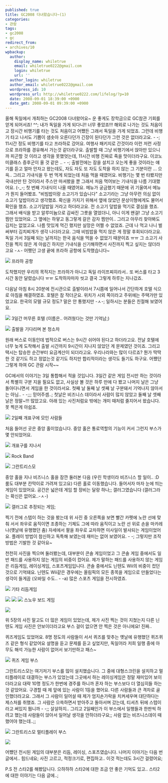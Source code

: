 ```yaml
---
published: true
title: GC2008 다녀왔습니다~(1)
categories:
- 관람
tags:
- gc2008
- gc
redirect_from:
- archives/10
wpbackup:
  author:
    display_name: whiletrue
    email: whiletrue0222@gmail.com
    login: whiletrue
    url: ''
  author_login: whiletrue
  author_email: whiletrue0222@gmail.com
  wordpress_id: 10
  wordpress_url: http://whiletrue0222.com/lifelog/?p=10
  date: 2008-09-01 18:39:00 +0900
  date_gmt: 2008-09-01 09:39:00 +0900
---
```


올해 독일에서 개최하는 GC2008 다녀왔어요~
운 좋게도 장학금으로 GC참관 기회를 얻게 되어서죠! ^^;
내가 독일을 가게 되다니!! 너무 좋았죠!!!
해외로 나가는 것도 처음이고 장시간 비행기를 타는 것도 처음이고 어쨌든 그래서 독일을 가게 되었죠.
그런데 비행기 타고 나서도 기쁨이 샘솟아 오른다던가 긴장이 된다던가 그런 것은 없더라고요. - -;
11시간 정도 비행기를 타고 프라하로 갔어요. 여행사 패키지로 간것이라 이런 저런 사정으로 프라하를 경유해서 가는것 같더라구요.
출발할 때 그냥 비행기에서 앉아만 있으니까 피곤할 것 이라고 생각을 못했엇는데, 11시간 비행 진짜로 죽을 맛이더라구요.
이코노미클래스 증후군이 올 것 같은 .. - -;
출발전에는 잠을 설치고 오는게 좋을 것이라는 얘기를 듣고 얼마 안자고 왔는데도, 자도 자도 또 자도 도착을 하지 않는 그 기분이란 ...
으윽..
그리고 기내식을 두 번 먹게 되었는데 처음 먹을 때였어요.
비행기는 몇 번 타봤지만 국내선만 탄 것이라서 주스만 마셔봤을 뿐 그래서 처음 먹어보는 기내식을 나름 기대했어요. (-_-;
첫 번째 기내식이 나올 때였어요.
메뉴가 궁금했기 때문에 귀 기울여서 메뉴가 뭔지 들어봤죠.
"비빔밥이랑 소고기가 있습니다"
소고기라는 그냥 아무런 의심 없이 소고기 덮밥이라고 생각했죠.
확신을 가지기 위해서 옆에 앉았던 문상이형에게도 물어서 확인을 했죠. 소고기덮밥일 거라고 하더라고요.
전 소고기 덮밥을 먹기로 결심을 했죠. 그래서 배식을 받고 알루미늄으로 감싸진 그릇을 열었더니, 아니 이게 왠걸! 그냥 소고기 찜만
있었어요.
그 옆에는 하얗고 동그랗게 갈은 감자 찜만이.. 그리고 아무리 찾아봐도 김치는 없었고요.
나름 맛있게 먹긴 했지만 실망은 어쩔 수 없었죠. 근데 나 먹고 나니 벌써부터 김치찌개가 생각 나더라고요.
그때 비빔밥을 먹지 않은 게 정말 후회되더라고요. 독일 가서 3일째 되는 날까지는 한국 음식을 먹을 수 없었기 때문이죠 ㅠㅠ
그 소고기 사진을 찍지 않은 게 아쉽긴 하지만 기내식을 신기해하면서 사진까지 찍고 싶지는 않더라고요 -ㅅ-
어쨌던 고생 끝에 프라하 공항에 도착했습니다~

![](http://lh6.ggpht.com/-nIHHSnTrZ9M/Tv_9XGJGF9I/AAAAAAAACHI/8hJV9w1CuYE/s800/praha%252520airport.jpg)
프라하 공항

도착했지만 우리의 목적지는 프라하가 아니고 독일 라이프찌히라서.. 또 버스를 타고 3시간 동안 달렸습니다 ㅠㅠ
도착하자마자 씻고 결국 그렇게 하루는 지나갔죠.

다음날 아침 8시 20분에 전시관으로 출발이라서 7시쯤에 일어나서 간단하게 호텔 식으로 아침을 해결하였죠.
호텔은 참 작더군요. 위치가 시외 쪽이라고 주위에는 주택가만 있었고요. 한국의 모텔 규모 정도? 말은 안 통했지만 -ㅅ-; 일하시는 분들은
친절해 보였어요.

![](http://lh6.ggpht.com/-yKhiDlKHAJ4/Tv_9WaJFiBI/AAAAAAAACG0/vqAs30l0HzE/s800/hotel.jpg)
3일간 머무른 호텔 (이름은.. 어려웠다는 것만 기억남;)

![](http://lh3.ggpht.com/-5ioiDdFKnFY/Tv_9WinVBEI/AAAAAAAACGw/HWlstH449I0/s800/hotel2.jpg)
출발을 기다리며 본 청소차

원래 버스로 이동인데 법적으로 버스는 9시간 쉬어야 된다고 하더라고요. 전날 호텔에 너무 늦게 도착해서 출발 시간까지 9시간이 지나지 않았던
게 문제였던 것이죠. 그리고 택시는 탑승한 순간부터 요금계산이 되더라고요. 우리나라와는 많이 다르죠? 뭔가 딱딱한 것 같기도 하고 정없는것
같기도 하지만 합리적이라는 생각도 들기도 하구요.
어쨌던 그렇게 하여 GC 관람 시작~~

GC에서의 이야기는 3일 통합해서 적을 것입니다.
3일간 같은 게임 전시만 하는 것이라서 특별히 구분 지을 필요도 없고,
사실상 볼 것은 하루 만에 다 봤고 나머지 날은 그냥 돌아다니면서 게임을 한 것이라서요.
첫째 날 둘째 날 셋째 날 구분돼서 기억나지 않아서는 아님.. - -;;; 믿어주셈..;
첫날은 비즈니스 데이라서 사람이 많지 않았고 둘째 날 셋째 날은 정말~!!! 많았고요. 아래 있는 사진처럼요
밖에는 개미 때처럼 줄지어서 왔습니다. 못 찍은게 아쉽죠.

![](http://lh3.ggpht.com/-5OhVLqy_qKQ/Tv_9SO4nOJI/AAAAAAAACGE/Rf6x4qKJbOs/s800/gdc1.jpg)
2일째 개표구에 모인 사람들

처음 들어선 곳은 중앙 홀이었습니다. 중앙 홀은 통로역할의 기능이 커서 그런지 부스가 몇 안되었어요.

![](http://lh5.ggpht.com/-gBSImxemY2A/Tv_9SMIpFdI/AAAAAAAACF8/vn1mAIIi0GI/s800/gdc2.jpg)
개표구를 지나서

![](http://lh4.ggpht.com/-dZVz-tZoa74/Tv_9XbIXRBI/AAAAAAAACHM/qaa3vGchw4U/s800/rockband.jpg)
Rock Band

![](http://lh3.ggpht.com/-JWFT4JkzcjQ/Tv_9UQdKnJI/AAAAAAAACGk/zXK7qkGWurA/s800/gran.jpg)
그란트리스모

중앙 홀을 지나 비즈니스 홀을 잠깐 둘러본 다음 (우린 학생이라 비즈니스 할 일이.. :D 룸도 대부분 칸막이로 가려져 있고요)
다른 홀로 이동했습니다.
들어서자 마자 눈에 띄는 게임이 있었어요.
공간은 넓은데 게임 할 장비는 달랑 하나;; 갤러그였습니다 (갤러그라는 확신은 없어요..-ㅅ-)

![](http://lh3.ggpht.com/-b_BXQv_tXNA/Tv_9SANDlzI/AAAAAAAACGA/X_HPw51No6Q/s800/gdc3.jpg)
갤러그로 추정되는 게임;

찍기 전에 스텝이 하는 것을 봤는데 위 사진 중 오른쪽을 보면 빨간 카펫에 노란 선에 맞춰 서서 좌우로 움직이면 조종하는 기체도 그에 따라
움직이고 노란 선 위로 손을 마카레나(옛날에 유행했던 춤) 자세에서 팔을 좌우로 교차하면 미사일이 발사되는 게임이었어요. 플레이 방법이
참신하고 독특해 보였는데 재미는 없어 보였어요. - -;
그렇지만 조작방법은 기발한 것 같아요~

천천히 사진을 찍으며 둘러봤는데, 대부분이 콘솔 게임이었고 그 콘솔 게임 중에서도 일반 패드를 사용하지 않는 게임의 비중이 컸어요.
제가 말하는 패드를 사용하지 않는 게임은 리듬게임, 레이싱게임, 스포츠게임입니다.
콘솔 중에서도 닌텐도 Wii의 비중이 컸던 것으로 기억돼요.
닌텐도 Wii같은 경우에는 올림픽의 모든 종목을 게임으로 만들었다는 생각이 들게끔 (오바일 수도.. - -a)
많은 스포츠 게임을 전시하였죠.

![](http://lh3.ggpht.com/-U-PdJKblpz0/Tv_9S0aQDJI/AAAAAAAACGI/VOP_Mk6YhSw/s800/gdc4.jpg)
기타 리듬게임

![](http://lh4.ggpht.com/-FF5E_PsnBOY/Tv_9Y9-ZIiI/AAAAAAAACHQ/Cj83Mrg9Ljc/s800/wii1.jpg)
![](http://lh4.ggpht.com/-rRhq_iaUz9U/Tv_9ZMSwUeI/AAAAAAAACHU/i36FYOuFcSA/s800/wii2.jpg)
![](http://lh4.ggpht.com/-_DcKazBJOlg/Tv_9ZCzQh7I/AAAAAAAACHk/TgELLSE0VYs/s800/wii3.jpg)
스노우 보드 게임

![](http://lh3.ggpht.com/--SQtL6AyP0g/Tv_9ZcbWWaI/AAAAAAAACHc/vjZPcip8YFg/s800/wii4.jpg)

위 5장의 사진 말고도 더 많은 게임이 있었는데, 제가 사진 찍는 것이 지쳤는지 다른 닌텐도 게임 사진은 안보이더라고요
부스 걸이 없으면 안 찍은 것은 아니에요! 진짜..

퀴즈게임도 있었어요. 8명 정도의 사람들이 서서 퀴즈를 맞추는 옛날에 유행했던 퀴즈퀴즈 같은 형식 같았어요
설명을 듣고 문제를 듣고 싶었지만, 독일어라 저희 일행 중에 아무도 해석 가능한 사람이 없어서 보기만하고 패스~

![](http://lh5.ggpht.com/-Nmga6Oc6_d4/Tv_9YEUp7yI/AAAAAAAACHE/ybdO6wPFSAo/s800/gdc5.jpg)
퀴즈 게임 부스

그란트리스모는 여기저기 부스를 많이 설치했습니다.
그 중에 대형스크린을 설치하고 멀티플레이로 대결하는 부스가 있었는데 그곳에서 하는 레이싱게임은 정말 재미있어 보이더라고요
대략 10명 정도가 한번에 경주를 하니까 혼자 하는 부스보다 더 열심히들 하는 것 같았어요.
구경할 때 제 앞에 있는 사람이 1등을 했어요. 다른 사람들과 큰 격차로 골인했더라고요.
그래서 그 사람이 일어설 때 제가 엄지손가락을 치켜세우며 대단하다는 제스처를 취했죠.
그 사람은 으쓱하면서 받아주고 돌아서며 갔는데, 티셔츠 뒤에 스텝이라고 써있지 뭡니까 - -;;
살살하지.. 그리고 2일째인가 이 부스에서 일행들과 한판씩 하려고 했는데 사람들이 앉아서 일어날 생각을 안하더라구요;;
사람 없는 비즈니스데이 때 했어야 했는데..;;

![](http://lh4.ggpht.com/-v6jz56oNNls/Tv_9VfsbrXI/AAAAAAAACGo/EBmXUO9nGGs/s800/gra.jpg)
그란트리스모 멀티플레이 부스

![](http://lh4.ggpht.com/-TXE3zHUoLcw/Tv_9TaTTU-I/AAAAAAAACGU/d1dOec8IfFI/s800/gdc6.jpg)

어쨌던 전시된 게임의 대부분은 리듬, 레이싱, 스포츠였습니다.
나머지 이야기는 다음 번 글에서.. 힘드네요; 사진 고르고, 적정크기로, 편집하고..
이것 적는데도 3시간 걸렸어요;

P.S
전 스타2를 해봤답니다. 으하하하
스타2에 대한 조금 안 좋은 기억도 있고.. 스타2에 대한 이야기는 다음 글에..;
